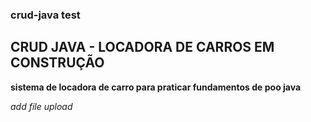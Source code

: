 ### crud-java test

## CRUD JAVA - LOCADORA DE CARROS EM CONSTRUÇÃO
**sistema de locadora de carro para praticar fundamentos de poo java**

_add file upload_



